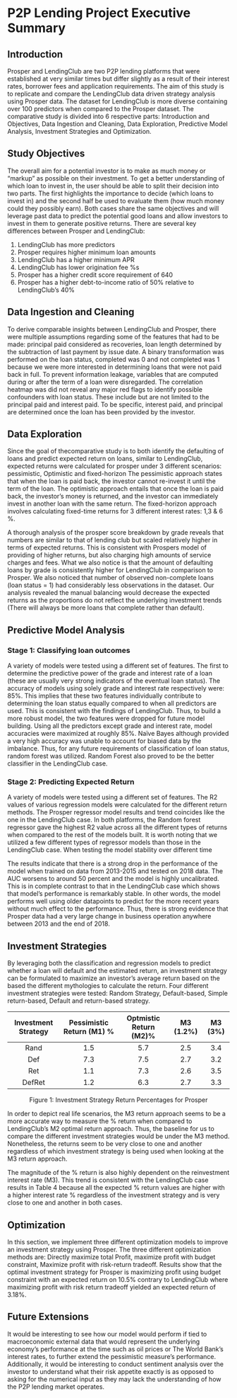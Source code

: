 # P2P Lending Project Executive Summary

## Introduction
Prosper and LendingClub are two P2P lending platforms that were established at very similar times but differ slightly as a result of their interest rates, borrower fees and application requirements. The aim of this study is to replicate and compare the LendingClub data driven strategy analysis using Prosper data. The dataset for LendingClub is more diverse containing over 100 predictors when compared to the Prosper dataset.
The comparative study is divided into 6 respective parts: Introduction and Objectives, Data Ingestion and Cleaning, Data Exploration, Predictive Model Analysis, Investment Strategies and Optimization.

## Study Objectives
The overall aim for a potential investor is to make as much money or “markup” as possible on their investment. To get a better understanding of which loan to invest in, the user should be able to split their decision into two parts. The first highlights the importance to decide (which loans to invest in) and the second half be used to evaluate them (how much money could they possibly earn). Both cases share the same objectives and will leverage past data to predict the potential good loans and allow investors to invest in them to generate positive returns. There are several key differences between Prosper and LendingClub:

1) LendingClub has more predictors
2) Prosper requires higher minimum loan amounts
3) LendingClub has a higher minimum APR
4) LendingClub has lower origination fee %s
5) Prosper has a higher credit score requirement of 640
6) Prosper has a higher debt-to-income ratio of 50% relative to LendingClub’s 40%

## Data Ingestion and Cleaning
To derive comparable insights between LendingClub and Prosper, there were multiple assumptions regarding some of the features that had to be made: principal paid considered as recoveries, loan length determined by the subtraction of last payment by issue date. A binary transformation was performed on the loan status, completed was 0 and not completed was 1 because we were more interested in determining loans that were not paid back in full. To prevent information leakage, variables that are computed during or after the term of a loan were disregarded. The correlation heatmap was did not reveal any major red flags to identify possible confounders with loan status. These include but are not limited to the principal paid and interest paid. To be specific, interest paid, and principal are determined once the loan has been provided by the investor.

## Data Exploration
Since the goal of thecomparative study is to both identify the defaulting of loans and predict expected return on loans, similar to LendingClub, expected returns were calculated for prosper under 3 different scenarios: pessimistic, Optimistic and fixed-horizon The pessimistic approach states that when the loan is paid back, the investor cannot re-invest it until the term of the loan. The optimistic approach entails that once the loan is paid back, the investor’s money is returned, and the investor can immediately invest in another loan with the same return. The fixed-horizon approach involves calculating fixed-time returns for 3 different interest rates: 1,3 & 6 %. 

A thorough analysis of the prosper score breakdown by grade reveals that numbers are similar to that of lending club but scaled relatively higher in terms of expected returns. This is consistent with Prospers model of providing of higher returns, but also charging high amounts of service charges and fees. What we also notice is that the amount of defaulting loans by grade is consistently higher for LendingClub in comparison to Prosper. We also noticed that number of observed non-complete loans (loan status = 1) had considerably less observations in the dataset. Our analysis revealed the manual balancing would decrease the expected returns as the proportions do not reflect the underlying investment trends (There will always be more loans that complete rather than default).

## Predictive Model Analysis

### Stage 1: Classifying loan outcomes
A variety of models were tested using a different set of features. The first to determine the predictive power of the grade and interest rate of a loan (these are usually very strong indicators of the eventual loan status). The accuracy of models using solely grade and interest rate respectively were: 85%. This implies that these two features individually contribute to determining the loan status equally compared to when all predictors are used. This is consistent with the findings of LendingClub. Thus, to build a more robust model, the two features were dropped for future model building.
Using all the predictors except grade and interest rate, model accuracies were maximized at roughly 85%. Naïve Bayes although provided a very high accuracy was unable to account for biased data by the imbalance. Thus, for any future requirements of classification of loan status, random forest was utilized. Random Forest also proved to be the better classifier in the LendingClub case.

### Stage 2: Predicting Expected Return
A variety of models were tested using a different set of features. The R2 values of various regression models were calculated for the different return methods. The Prosper regressor model results and trend coincides like the one in the LendingClub case. In both platforms, the Random forest regressor gave the highest R2 value across all the different types of returns when compared to the rest of the models built. It is worth noting that we utilized a few different types of regressor models than those in the LendingClub case. When testing the model stability over different time

The results indicate that there is a strong drop in the performance of the model when trained on data from 2013-2015 and tested on 2018 data. The AUC worsens to around 50 percent and the model is highly uncalibrated. This is in complete contrast to that in the LendingClub case which shows that model’s performance is remarkably stable. In other words, the model performs well using older datapoints to predict for the more recent years without much effect to the performance. Thus, there is strong evidence that Prosper data had a very large change in business operation anywhere between 2013 and the end of 2018.

## Investment Strategies
By leveraging both the classification and regression models to predict whether a loan will default and the estimated return, an investment strategy can be formulated to maximize an investor’s average return based on the based the different mythologies to calculate the return. Four different investment strategies were tested: Random Strategy, Default-based, Simple return-based, Default and return-based strategy.

| Investment Strategy | Pessimistic Return (M1) % | Optmistic Return (M2)% | M3 (1.2%) | M3 (3%)
|  :---: |  :---: |  :---: |  :---: |  :---: |
| Rand | 1.5 | 5.7 | 2.5 | 3.4 |
| Def | 7.3 | 7.5 | 2.7 | 3.2 |
| Ret | 1.1 | 7.3 | 2.6 | 3.5 |
| DefRet | 1.2 | 6.3 | 2.7 | 3.3|
  
<p align="center">
Figure 1: Investment Strategy Return Percentages for Prosper
</p>

In order to depict real life scenarios, the M3 return approach seems to be a more accurate way to measure the % return when compared to LendingClub’s M2 optimal return approach. Thus, the baseline for us to compare the different investment strategies would be under the M3 method. Nonetheless, the returns seem to be very close to one and another regardless of which investment strategy is being used when looking at the M3 return approach.

The magnitude of the % return is also highly dependent on the reinvestment interest rate (M3). This trend is consistent with the LendingClub case results in Table 4 because all the expected % return values are higher with a higher interest rate % regardless of the investment strategy and is very close to one and another in both cases.

## Optimization
In this section, we implement three different optimization models to improve an investment strategy using Prosper. The three different optimization methods are: Directly maximize total Profit, maximize profit with budget constraint, Maximize profit with risk-return tradeoff. Results show that the optimal investment strategy for Prosper is maximizing profit using budget constraint with an expected return on 10.5% contrary to LendingClub where maximizing profit with risk return tradeoff yielded an expected return of 3.18%.

## Future Extensions
It would be interesting to see how our model would perform if tied to macroeconomic external data that would represent the underlying economy’s performance at the time such as oil prices or The World Bank’s interest rates, to further extend the pessimistic measure’s performance. Additionally, it would be interesting to conduct sentiment analysis over the investor to understand what their risk appetite exactly is as opposed to asking for the numerical input as they may lack the understanding of how the P2P lending market operates.
